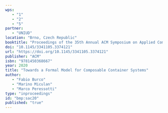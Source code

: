 ```yaml
---
wps: 
   - "1"
   - "2"
   - "5"
partner: 
   - "UNIUD"
location: "Brno, Czech Republic"
booktitle: "Proceedings of the 35th Annual ACM Symposium on Applied Computing (SAC 2020)"
doi: "10.1145/3341105.3374121"
url: "https://doi.org/10.1145/3341105.3374121"
publisher: "ACM"
isbn: "9781450368667"
year: 2020
title: "Towards a Formal Model for Composable Container Systems"
author: 
   - "Fabio Burco"
   - "Marino Miculan"
   - "Marco Peressotti"
type: "inproceedings"
id: "bmp:sac20"
published: "true"
---
```

